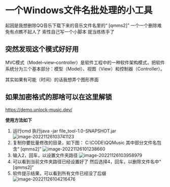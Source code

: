 # 一个Windows文件名批处理的小工具

起因是我想删除QQ音乐下载下来的音乐文件名里的“ [qmms2]”
一个一个删除难免有点瞧不起人了
索性自己写一个小脚本
就当练练手了

## 突然发现这个模式好好用

MVC模式（Model–view–controller）是软件工程中的一种软件架构模式，把软件系统分为三个基本部分：模型（Model）、视图（View）和控制器（Controller）。

其实如果有可能（时间）的话我想弄个图形界面

## 如果加密格式的那啥可以在这里解锁

https://demo.unlock-music.dev/

<b>使用方法如下</b>

1. 运行cmd
   执行java -jar file_tool-1.0-SNAPSHOT.jar
   ![image-20221126103741123](C:\Users\shrewd\AppData\Roaming\Typora\typora-user-images\image-20221126103741123.png)
2. 复制你要批量修改的目录，如下图：
   C:\CODE\QQMusic
   其中部分文件名包含“ [qmms2]”
   ![image-20221126101238660](C:\Users\shrewd\AppData\Roaming\Typora\typora-user-images\image-20221126101238660.png)
3. 输入2，回车，以设置文件夹路径
   ![image-20221126103958979](C:\Users\shrewd\AppData\Roaming\Typora\typora-user-images\image-20221126103958979.png)
4. 可以看到当前文件夹路径已经设置好了
   然后选择4，回车，以删除文件名中“ [qmms2]”
5. 软件提示结果，可以看到所有文件已经没了后缀
   ![image-20221126104216476](C:\Users\shrewd\AppData\Roaming\Typora\typora-user-images\image-20221126104216476.png)
